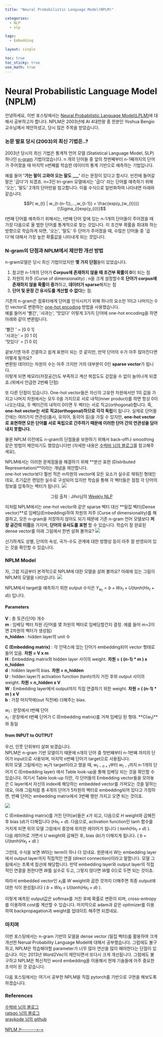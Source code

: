 ```yaml
---
title: "Neural Probabilistic Language Model(NPLM)"

categories:
  - NLP
  - nlp

tags:
  - Embedding

layout: single

toc: true
toc_sticky: true
use_math: true
---
```


# Neural Probabilistic Language Model (NPLM)

안녕하세요, 이번 포스팅에서는 [Neural Probabilistic Language Model(LPLM)](https://www.jmlr.org/papers/volume3/bengio03a/bengio03a.pdf)에 대해서 공부하고자 합니다.
NPLM은 2003년에 AI 4대천왕 중 한분인 Yoshua Bengio 교수님께서 제안하셨고, 당시 많은 주목을 받았습니다.    

### 논문 발표 당시 (2003)의 최신 기법은..?

2003년 당시의 최신 기법은 통계적 언어 모델 (Statistical Language Model, SLP) 하나인 [n-gram](https://en.wikipedia.org/wiki/N-gram) 기법이었습니다. n 개의 단어들 중 앞의 첫번째부터 n-1째까지의 단어가 주어졌을 때 마지막 n번째를 학습한 데이터의 통계 기반으로 예측하는 기법입니다.  

예를 들어 **'가는 말이 고와야 오는 말도 ___'** 라는 문장이 있다고 합시다. 빈칸에 들어갈 말은 '곱다'가 되겠죠. n=3인 tri-gram 모델에서는 '곱다' 라는 단어를 예측하기 위해 '오는', '말도' 2개의 단어만을 참고합니다. 이를 수식으로 일반화하여 나타내면 아래와 같습니다.  


$$P( w_{t} | w_{t-(n-1)},...,w_{t-1}) = \frac{exp(y_{w_{t}})}{\Sigma_{i}exp(y_{i})}$$


t번째 단어를 예측하기 위해서는, t번째 단어 앞에 있는 n-1개의 단어들이 주어졌을 때 가장 다음으로 올 법한 단어를 통계적으로 찾는 것입니다. 이 조건부 확률을 최대화 하는방향으로 학습하게 되면, '오는', '말도' 두 단어가 주어졌을 때, 수많은 단어들 중 '곱다'에 대해서 가장 높은 확률값을 나타내게 되는 것입니다.


### N-gram의 단점과 NPLM에서 제안한 개선 방법

n-gram모델은 당시 최신 기법이었지만 **몇 가지 단점**들이 있었습니다.  


1. 참고한 n-1개의 단어가 **Corpus에 존재하지 않을 때 조건부 확률이 0**이 되는 점
2. 차원의 저주 (Curse of dimensionality) : n을 크게 설정할수록 **단어가 corpus에 존재하지 않을 확률이 증가**하고, **데이터가 sparse**해지는 점
3. **단어 및 문장 간 유사도를 계산할 수 없다**는 점.

기존의 n-gram은 컴퓨터에게 단어를 인식시키기 위해 하나의 요소만 1이고 나머지는 0인 vector로 변환하는 [one-hot encoding](https://en.wikipedia.org/wiki/One-hot) 방법을 사용했습니다.  
  예를 들어서 '빨간', '사과는', '맛있다' 이렇게 3가지 단어에 one-hot encoding을 하면 아래와 같이 변환됩니다.

'빨간  ' = [0 0 1]  
'사과는' = [0 1 0]  
'맛있다' = [1 0 0]


겉보기엔 아주 간결하고 쉽게 표현이 되는 것 같지만, 만약 단어의 수가 아주 많아진다면 어떻게 될까요?  
변환된 데이터는 차원의 수는 아주 크지만 거의 대부분이 0인 **sparse vector**가 됩니다.  
이렇게 되면 메모리(저장공간)도 부족하고 계산 복잡도도 걷잡을 수 없이 늘어나게 되겠죠.(위에서 언급한 2번째 단점)

또 다른 단점이 있습니다. One-hot vector들은 자신의 고유한 차원에서만 1의 값을 가지고 나머지 차원에서는 모두 0을 가지므로 서로 내적(inner product)를 하면 항상 0이 나오는데요, 두 벡터간의 내적이 0이면 두 벡터는 서로 직교(orthogonal)합니다. 즉, **one-hot vector는 서로 직교(orthogonal)하므로 각각 독립**이 됩니다. 실제로 단어들 간에는 여러가지 연관성(품사, 유의어, 동의어 등)을 가질 수 있지만, **one-hot vector로 표현하면 모든 단어를 서로 독립으로 간주하기 때문에 이러한 단어 간의 연관성을 담아내지 못합니다.**

물론 NPLM 이전에도 n-gram의 단점들을 보완하기 위해서 back-off나 smoothing 같은 방법이 제안되기도 했었습니다만 (자세한 내용은 [수박바 님의 블로그](https://soobarkbar.tistory.com/8)를 참고해주세요),

NPLM에서는 이러한 문제점들을 해결하기 위해 **분산 표현 (Distributed Representation)**이라는 개념을 제안합니다.  
one-hot vector보다 훨씬 적은 m차원의 vector에 모든 요소가 실수로 채워진 형태인데요, 초기값은 랜덤한 실수로 구성되어 있지만 학습을 통해 각 벡터들은 점점 각 단어의 정보를 압축하는 벡터가 됩니다. ![](../images/NPLM/embedding.png) <center> 그림 출처 : Jiho님의 [Weekly NLP](https://jiho-ml.com/weekly-nlp-4/) </center>

이처럼 NPLM에서는 one-hot vector와 같은 sparse 벡터 대신 **밀집 벡터(Dense vector)**로 임베딩(Embedding)하여 차원의 저주 (Curse of dimensionality)를 해결하고, 모든 n-gram을 저장하지 않아도 되기 때문에 기존 n-gram 언어 모델보다 **저장 공간의 이점**을 가지며, **단어의 유사도를 표현** 할 수 있습니다. 학습이 잘 완료된 dense vector를 아래 그림에서 한번 살펴 볼까요?
![](../images/NPLM/representation.png)




신기하게도 성별, 단어의 속성, 국가-수도 관계에 대한 방향성 등이 아주 잘 반영되어 있는 것을 확인할 수 있습니다.

### NPLM Model

자, 그럼 지금부터 본격적으로 NPLM에 대한 모델을 살펴 볼까요?
아래에 있는 그림이 NPLM의 모델을 나타냅니다.
![](../images/NPLM/model.png)


NPLM에서 target을 예측하기 위한 output 수식은 $Y_{w_{t}} = b + Wx_{t} + U( tanh(Hx_{t}+d) )$ 입니다.      

#### Parameters

**V** : 총 토큰(단어) 개수   
**m** : 임베딩 벡터 차원 (단어를 몇 차원의 벡터로 임베딩할건지 결정. 예를 들어 m=2이면 2차원의 벡터가 생성됨)   
**n_hidden** : hidden layer의 unit 수   


**C (Embedding matrix)** : 각 인덱스에 있는 단어가 embedding되어 vector 형태로 들어 있음. **차원 = V x m**    
**H** : Embedding matrix와 hidden layer 사이의 weight. **차원 = ( (n-1) * m ) x n_hidden**   
**d** : hidden layer의 bias. **차원 = n_hidden**       
**U** : hidden layer가 activation function (tanh)까지 거친 후와 output 사이의 weight. **차원 = n_hidden x V**   
**W** : Embedding layer에서 output까지 직접 연결하기 위한 weight. **차원 = ( (n-1) * m ) x V**   
**b** : 가장 마지막에(out 직전에) 더해주는 bias.   

$w_{t}$ : 문장에서 t번째 단어   
$x_{t}$ : 문장에서 t번째 단어가 C (Embedding matrix)를 거쳐 임베딩 된 형태. **C($w_{t}$)**와 동일


#### from INPUT to OUTPUT
우선, 인풋 단위부터 살펴 보겠습니다.  
NPLM은 n-gram 기반 모델이기 때문에 n개의 단어 중 첫번째부터 n-1번째 까지의 단어가 input으로 사용되며, 마지막 n번째 단어가 target으로 사용됩니다.   
위의 모델 그림에서는 $w_{t}$가 target이라고 했을 때, $w_{t-n+1}$부터 $w_{t-1}$까지 n-1개의 단어가 C (Embedding layer) 에서 Table look-up을 통해 임베딩 되는 것을 확인할 수 있습니다. 여기서 Table look-up 이란, 각 단어들의 Embedding vector들을 모아놓은 C layer에서 자신의 index에 해당하는 embedded vector를 가져오는 것을 말하는데요, 아래 그림처럼 총 4개의 단어가 5차원의 벡터로 embedding되어 있다고 가정하면, 번째 단어는 embedding matrix에서 3번째 행만 가지고 오면 되는 것이죠.

![](../images/NPLM/lookup.png)

C (Embedding matrix)를 거친 단어($w$)들은 $x$가 되고, 다음으로 $H$ weight와 곱해진 후 bias ($d$)가 더해집니다 ($Hx_{t} + d$).
다음으로, activation function인 tanh 함수를 거치게 되면 위의 모델 그림에서 중앙에 위치한 레이어가 됩니다 ( $tanh(Hx_{t} + d)$ ).   
다음 레이어로 가면서 $U$ weight와 곱해진 후, bias ($b$)가 더해지게 됩니다. ( $b + U( tanh(Hx_{t} + d)$ )   

그런데, 수식을 보면 $W$라는 term이 하나 더 있네요. 원문에서 W는 embedding layer에서 output layer까지 직접적인 연결 (direct connection)이라고 말합니다. 모델 그림에서는 초록색 점선에 해당합니다. 만약 embedding layer와 output layer의 직접적인 연결을 원한다면 $W$를 실수로 두고, 그렇지 않다면 $W$를 0으로 두면 되는 것이죠.  

따라서 embedded vector인 $x_{t}$를 $W$ weight와 곱한 것까지 더해주면 최종 output에 대한 식이 완성됩니다 ( $b + Wx_{t} + U( tanh(Hx_{t} + d)$ ).

이렇게 예측된 output값은 softmax를 거친 후에 확률로 변환이 되며, cross-entropy를 이용하여 cost를 계산할 수 있습니다.
마지막으로 adam과 같은 optimizer를 이용하여 backpropagation과 weight를 업데이트 해주면 되겠네요.

### 마치며

이번 포스팅에서는 n-gram 기반의 모델을 dense vector (밀집 벡터)를 활용하여 크게 개선한 Nerual Probability Language Model에 대해서 공부했습니다. 그럼에도 불구하고, NPLM은 학습해야할 parameter가 너무 많아 연산을 많이 해야한다는 단점이 있습니다. 이는 2013년 Word2Vec이 제안되면서 또다시 크게 개선됩니다. 그럼에도 불구하고 NPLM은 혁신적인 word embedding을 이용해서 현재 기술들에 아주 중요한 초석이 된 것 같습니다.

다음 포스팅에서는 여기서 공부한 NPLM을 직접 pytorch를 기반으로 구현을 해보도록 하겠습니다.

### References
[수박바 님의 블로그](https://soobarkbar.tistory.com/8)   
[ratsgo 님의 블로그](https://ratsgo.github.io/from%20frequency%20to%20semantics/2017/03/29/NNLM/)   
[graykode 님의 github](https://github.com/graykode/nlp-tutorial/blob/master/1-1.NNLM/NNLM.py)   

[NPLM 논-------=-=](https://www.jmlr.org/papers/volume3/bengio03a/bengio03a.pdf)
